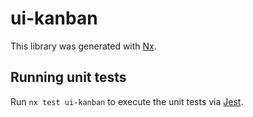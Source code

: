 # ui-kanban

This library was generated with [Nx](https://nx.dev).

## Running unit tests

Run `nx test ui-kanban` to execute the unit tests via [Jest](https://jestjs.io).
